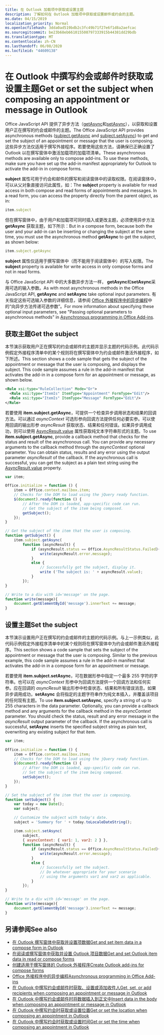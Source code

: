 ```yaml
---
title: 在 Outlook 加载项中获取或设置主题
description: 了解如何在 Outlook 加载项中获取或设置邮件或约会的主题。
ms.date: 04/15/2019
localization_priority: Normal
ms.openlocfilehash: 3dda0ad519bdb2c3fc49b71f27e6f1d8a2aefcac
ms.sourcegitcommit: be23b68eb661015508797333915b44381dd29bdb
ms.translationtype: MT
ms.contentlocale: zh-CN
ms.lasthandoff: 06/08/2020
ms.locfileid: "44609138"
---
```

# <a name="get-or-set-the-subject-when-composing-an-appointment-or-message-in-outlook"></a><span data-ttu-id="f83f3-103">在 Outlook 中撰写约会或邮件时获取或设置主题</span><span class="sxs-lookup"><span data-stu-id="f83f3-103">Get or set the subject when composing an appointment or message in Outlook</span></span>

<span data-ttu-id="f83f3-104">Office JavaScript API 提供了异步方法（[getAsync](/javascript/api/outlook/office.Subject#getasync-options--callback-)和[setAsync](/javascript/api/outlook/office.Subject#setasync-subject--options--callback-)），以获取和设置用户正在撰写的约会或邮件的主题。</span><span class="sxs-lookup"><span data-stu-id="f83f3-104">The Office JavaScript API provides asynchronous methods ([subject.getAsync](/javascript/api/outlook/office.Subject#getasync-options--callback-) and [subject.setAsync](/javascript/api/outlook/office.Subject#setasync-subject--options--callback-)) to get and set the subject of an appointment or message that the user is composing.</span></span> <span data-ttu-id="f83f3-105">这些异步方法仅适用于撰写外接程序。若要使用这些方法，请确保已正确设置了 Outlook 以在撰写窗体中激活加载项的加载项清单。</span><span class="sxs-lookup"><span data-stu-id="f83f3-105">These asynchronous methods are available only to compose add-ins. To use these methods, make sure you have set up the add-in manifest appropriately for Outlook to activate the add-in in compose forms.</span></span>

<span data-ttu-id="f83f3-p102">**subject** 属性可用于约会和邮件的撰写和阅读窗体中的读取权限。在阅读窗体中，可以从父对象直接访问此属性，如：</span><span class="sxs-lookup"><span data-stu-id="f83f3-p102">The **subject** property is available for read access in both compose and read forms of appointments and messages. In a read form, you can access the property directly from the parent object, as in:</span></span>

```js
item.subject
```

<span data-ttu-id="f83f3-108">但在撰写窗体中，由于用户和加载项可同时插入或更改主题，必须使用异步方法 **getAsync** 获取主题，如下所示：</span><span class="sxs-lookup"><span data-stu-id="f83f3-108">But in a compose form, because both the user and your add-in can be inserting or changing the subject at the same time, you must use the asynchronous method **getAsync** to get the subject, as shown below:</span></span>

```js
item.subject.getAsync
```

<span data-ttu-id="f83f3-109">**subject** 属性仅适用于撰写窗体中（而不能用于阅读窗体中）的写入权限。</span><span class="sxs-lookup"><span data-stu-id="f83f3-109">The **subject** property is available for write access in only compose forms and not in read forms.</span></span>

<span data-ttu-id="f83f3-110">与 Office JavaScript API 中的大多数异步方法一样， **getAsync**和**setAsync**采用可选的输入参数。</span><span class="sxs-lookup"><span data-stu-id="f83f3-110">As with most asynchronous methods in the Office JavaScript API, **getAsync** and **setAsync** take optional input parameters.</span></span> <span data-ttu-id="f83f3-111">有关指定这些可选输入参数的详细信息，请参阅 [Office 外接程序中的异步编程](../develop/asynchronous-programming-in-office-add-ins.md)中的“向异步方法传递可选参数”。</span><span class="sxs-lookup"><span data-stu-id="f83f3-111">For more information about specifying these optional input parameters, see "Passing optional parameters to asynchronous methods" in [Asynchronous programming in Office Add-ins](../develop/asynchronous-programming-in-office-add-ins.md).</span></span>


## <a name="get-the-subject"></a><span data-ttu-id="f83f3-112">获取主题</span><span class="sxs-lookup"><span data-stu-id="f83f3-112">Get the subject</span></span>

<span data-ttu-id="f83f3-p104">本节演示获取用户正在撰写的约会或邮件的主题并显示主题的代码示例。此代码示例假定外接程序清单中的某个规则将在撰写窗体中为约会或邮件激活外接程序，如下所述。</span><span class="sxs-lookup"><span data-stu-id="f83f3-p104">This section shows a code sample that gets the subject of the appointment or message that the user is composing, and displays the subject. This code sample assumes a rule in the add-in manifest that activates the add-in in a compose form for an appointment or message, as shown below.</span></span>


```XML
<Rule xsi:type="RuleCollection" Mode="Or">
  <Rule xsi:type="ItemIs" ItemType="Appointment" FormType="Edit"/>
  <Rule xsi:type="ItemIs" ItemType="Message" FormType="Edit"/>
</Rule>

```

<span data-ttu-id="f83f3-p105">若要使用 **item.subject.getAsync**，可提供一个检查异步调用状态和结果的回调方法。可以通过 _asyncContext_ 可选形参向回调方法提供任何必要实参。可以使用回调的输出形参 _asyncResult_ 获取状态、结果和任何错误。如果异步调用成功，则可以使用 [AsyncResult.value](/javascript/api/office/office.asyncresult#value) 属性获取纯文本字符串形式的主题。</span><span class="sxs-lookup"><span data-stu-id="f83f3-p105">To use **item.subject.getAsync**, provide a callback method that checks for the status and result of the asynchronous call. You can provide any necessary arguments to the callback method through the  _asyncContext_ optional parameter. You can obtain status, results and any error using the output parameter _asyncResult_ of the callback. If the asynchronous call is successful, you can get the subject as a plain text string using the [AsyncResult.value](/javascript/api/office/office.asyncresult#value) property.</span></span>


```js
var item;

Office.initialize = function () {
    item = Office.context.mailbox.item;
    // Checks for the DOM to load using the jQuery ready function.
    $(document).ready(function () {
        // After the DOM is loaded, app-specific code can run.
        // Get the subject of the item being composed.
        getSubject();
    });
}

// Get the subject of the item that the user is composing.
function getSubject() {
    item.subject.getAsync(
        function (asyncResult) {
            if (asyncResult.status == Office.AsyncResultStatus.Failed){
                write(asyncResult.error.message);
            }
            else {
                // Successfully got the subject, display it.
                write ('The subject is: ' + asyncResult.value);
            }
        });
}

// Write to a div with id='message' on the page.
function write(message){
    document.getElementById('message').innerText += message; 
}
```


## <a name="set-the-subject"></a><span data-ttu-id="f83f3-119">设置主题</span><span class="sxs-lookup"><span data-stu-id="f83f3-119">Set the subject</span></span>


<span data-ttu-id="f83f3-p106">本节演示设置用户正在撰写的约会或邮件的主题的代码示例。与上一示例类似，此代码示例假定外接程序清单中的某个规则将在撰写窗体中为约会或邮件激活外接程序。</span><span class="sxs-lookup"><span data-stu-id="f83f3-p106">This section shows a code sample that sets the subject of the appointment or message that the user is composing. Similar to the previous example, this code sample assumes a rule in the add-in manifest that activates the add-in in a compose form for an appointment or message.</span></span>

<span data-ttu-id="f83f3-p107">若要使用 **item.subject.setAsync**，可在数据形参中指定一个最多 255 字符的字符串。也可以在 _asyncContext_ 形参中为回调方法提供一个回调方法和任何实参。应在回调的 _asyncResult_ 输出形参中检查状态、结果和所有错误消息。如果异步调用成功，**setAsync** 会将指定的主题字符串作为纯文本插入，并覆盖该项目的任何现有主题。</span><span class="sxs-lookup"><span data-stu-id="f83f3-p107">To use **item.subject.setAsync**, specify a string of up to 255 characters in the data parameter. Optionally, you can provide a callback method and any arguments for the callback method in the  _asyncContext_ parameter. You should check the status, result and any error message in the _asyncResult_ output parameter of the callback. If the asynchronous call is successful, **setAsync** inserts the specified subject string as plain text, overwriting any existing subject for that item.</span></span>

```js
var item;

Office.initialize = function () {
    item = Office.context.mailbox.item;
    // Checks for the DOM to load using the jQuery ready function.
    $(document).ready(function () {
        // After the DOM is loaded, app-specific code can run.
        // Set the subject of the item being composed.
        setSubject();
    });
}

// Set the subject of the item that the user is composing.
function setSubject() {
    var today = new Date();
    var subject;

    // Customize the subject with today's date.
    subject = 'Summary for ' + today.toLocaleDateString();

    item.subject.setAsync(
        subject,
        { asyncContext: { var1: 1, var2: 2 } },
        function (asyncResult) {
            if (asyncResult.status == Office.AsyncResultStatus.Failed){
                write(asyncResult.error.message);
            }
            else {
                // Successfully set the subject.
                // Do whatever appropriate for your scenario
                // using the arguments var1 and var2 as applicable.
            }
        });
}

// Write to a div with id='message' on the page.
function write(message){
    document.getElementById('message').innerText += message; 
}
```


## <a name="see-also"></a><span data-ttu-id="f83f3-126">另请参阅</span><span class="sxs-lookup"><span data-stu-id="f83f3-126">See also</span></span>

- [<span data-ttu-id="f83f3-127">在 Outlook 撰写窗体中获取并设置项数据</span><span class="sxs-lookup"><span data-stu-id="f83f3-127">Get and set item data in a compose form in Outlook</span></span>](get-and-set-item-data-in-a-compose-form.md)   
- [<span data-ttu-id="f83f3-128">在阅读或撰写窗体中获取并设置 Outlook 项目数据</span><span class="sxs-lookup"><span data-stu-id="f83f3-128">Get and set Outlook item data in read or compose forms</span></span>](item-data.md)    
- [<span data-ttu-id="f83f3-129">创建适用于撰写窗体的 Outlook 外接程序</span><span class="sxs-lookup"><span data-stu-id="f83f3-129">Create Outlook add-ins for compose forms</span></span>](compose-scenario.md)    
- [<span data-ttu-id="f83f3-130">Office 外接程序中的异步编程</span><span class="sxs-lookup"><span data-stu-id="f83f3-130">Asynchronous programming in Office Add-ins</span></span>](../develop/asynchronous-programming-in-office-add-ins.md)
- [<span data-ttu-id="f83f3-131">在 Outlook 中撰写约会或邮件时获取、设置或添加收件人</span><span class="sxs-lookup"><span data-stu-id="f83f3-131">Get, set, or add recipients when composing an appointment or message in Outlook</span></span>](get-set-or-add-recipients.md)  
- [<span data-ttu-id="f83f3-132">在 Outlook 中撰写约会或邮件时将数据插入到正文中</span><span class="sxs-lookup"><span data-stu-id="f83f3-132">Insert data in the body when composing an appointment or message in Outlook</span></span>](insert-data-in-the-body.md)   
- [<span data-ttu-id="f83f3-133">在 Outlook 中撰写约会时获取或设置位置</span><span class="sxs-lookup"><span data-stu-id="f83f3-133">Get or set the location when composing an appointment in Outlook</span></span>](get-or-set-the-location-of-an-appointment.md) 
- [<span data-ttu-id="f83f3-134">在 Outlook 中撰写约会时获取或设置时间</span><span class="sxs-lookup"><span data-stu-id="f83f3-134">Get or set the time when composing an appointment in Outlook</span></span>](get-or-set-the-time-of-an-appointment.md)
    

